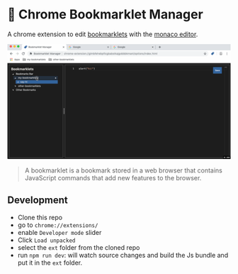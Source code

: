 # :bookmark: Chrome Bookmarklet Manager

A chrome extension to edit [bookmarklets](https://en.wikipedia.org/wiki/Bookmarklet) with the [monaco editor](https://microsoft.github.io/monaco-editor/).

![bookmarklet manager demo](docs/bookmarklets-manager.gif)


> A bookmarklet is a bookmark stored in a web browser that contains JavaScript commands that add new features to the browser.


## Development

- Clone this repo
- go to `chrome://extensions/`
- enable `Developer mode` slider
- Click `Load unpacked`
- select the `ext` folder from the cloned repo
- run `npm run dev`: will watch source changes and build the Js bundle and put it in the `ext` folder.

